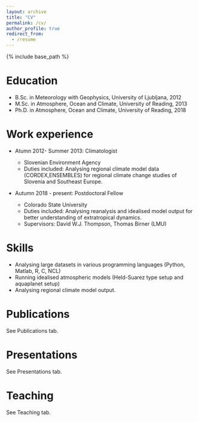 ```yaml
---
layout: archive
title: "CV"
permalink: /cv/
author_profile: true
redirect_from:
  - /resume
---
```


{% include base_path %}

Education
======
* B.Sc. in Meteorology with Geophysics, University of Ljubljana, 2012
* M.Sc. in Atmosphere, Ocean and Climate, University of Reading, 2013
* Ph.D. in Atmosphere, Ocean and Climate, University of Reading, 2018

Work experience
======
* Atumn 2012- Summer 2013: Climatologist
  * Slovenian Environment Agency
  * Duties included: Analysing regional climate model data (CORDEX,ENSEMBLES) for regional climate change studies of Slovenia and Southeast Europe.

* Autumn 2018 - present: Postdoctoral Fellow
  * Colorado State University
  * Duties included: Analysing reanalysis and idealised model output for better understanding of extratropical dynamics. 
  * Supervisors: David W.J. Thompson, Thomas Birner (LMU)
  
Skills
======
* Analysing large datasets in various programming languages (Python, Matlab, R, C, NCL)
* Running idealised atmospheric models (Held-Suarez type setup and aquaplanet setup)
* Analysing regional climate model output.

Publications
======
  See Publications tab.
  
Presentations
======
  See Presentations tab.
  
Teaching
======
  See Teaching tab.
  

